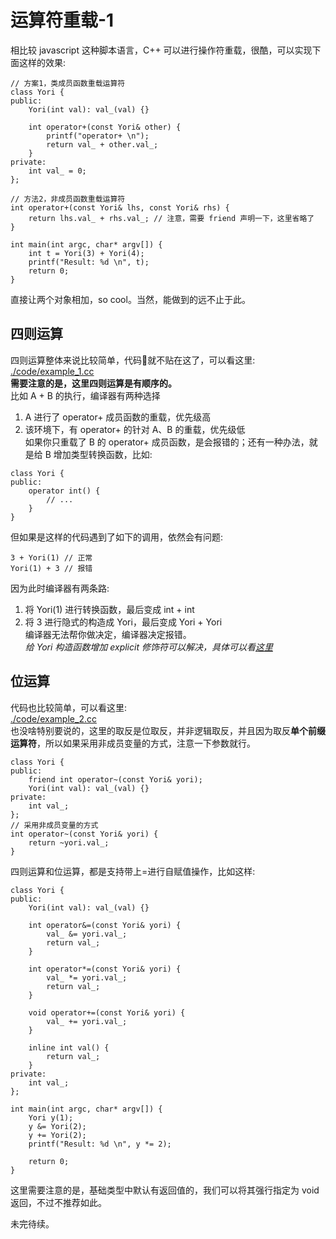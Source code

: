 # 运算符重载-1
相比较 javascript 这种脚本语言，C++ 可以进行操作符重载，很酷，可以实现下面这样的效果:  
```
// 方案1，类成员函数重载运算符
class Yori {
public:
    Yori(int val): val_(val) {}

    int operator+(const Yori& other) {
        printf("operator+ \n");
        return val_ + other.val_;
    }
private:
    int val_ = 0;
};

// 方法2，非成员函数重载运算符
int operator+(const Yori& lhs, const Yori& rhs) {
    return lhs.val_ + rhs.val_; // 注意，需要 friend 声明一下，这里省略了
}

int main(int argc, char* argv[]) {
    int t = Yori(3) + Yori(4);
    printf("Result: %d \n", t);
    return 0;
}
```
直接让两个对象相加，so cool。当然，能做到的远不止于此。  
## 四则运算
四则运算整体来说比较简单，代码🌰就不贴在这了，可以看这里:  
[./code/example_1.cc](./code/example_1.cc)  
**需要注意的是，这里四则运算是有顺序的。**  
比如 A + B 的执行，编译器有两种选择
1. A 进行了 operator+ 成员函数的重载，优先级高
2. 该环境下，有 operator+ 的针对 A、B 的重载，优先级低  
如果你只重载了 B 的 operator+ 成员函数，是会报错的；还有一种办法，就是给 B 增加类型转换函数，比如:  
```
class Yori {
public:
    operator int() {
        // ...
    }
}
```
但如果是这样的代码遇到了如下的调用，依然会有问题:  
```
3 + Yori(1) // 正常
Yori(1) + 3 // 报错
```
因为此时编译器有两条路:  
1. 将 Yori(1) 进行转换函数，最后变成 int + int
2. 将 3 进行隐式的构造成 Yori，最后变成 Yori + Yori  
编译器无法帮你做决定，编译器决定报错。  
*给 Yori 构造函数增加 explicit 修饰符可以解决，具体可以看[这里](../explicit/index.md)*

## 位运算
代码也比较简单，可以看这里:  
[./code/example_2.cc](./code/example_2.cc)  
也没啥特别要说的，这里的取反是位取反，并非逻辑取反，并且因为取反**单个前缀运算符**，所以如果采用非成员变量的方式，注意一下参数就行。  
```
class Yori {
public:
    friend int operator~(const Yori& yori);
    Yori(int val): val_(val) {}
private:
    int val_;
};
// 采用非成员变量的方式
int operator~(const Yori& yori) {
    return ~yori.val_;
}
```

四则运算和位运算，都是支持带上=进行自赋值操作，比如这样:  
```
class Yori {
public:
    Yori(int val): val_(val) {}

    int operator&=(const Yori& yori) {
        val_ &= yori.val_;
        return val_;
    }

    int operator*=(const Yori& yori) {
        val_ *= yori.val_;
        return val_;
    }

    void operator+=(const Yori& yori) {
        val_ += yori.val_;
    }

    inline int val() {
        return val_;
    }
private:
    int val_;
};

int main(int argc, char* argv[]) {
    Yori y(1);
    y &= Yori(2);
    y += Yori(2);
    printf("Result: %d \n", y *= 2);

    return 0;
}
```
这里需要注意的是，基础类型中默认有返回值的，我们可以将其强行指定为 void 返回，不过不推荐如此。  

未完待续。